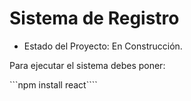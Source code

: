<H1> Sistema de Registro </H1>

- Estado del Proyecto: En Construcción.

Para ejecutar el sistema debes poner:

```npm install react````
